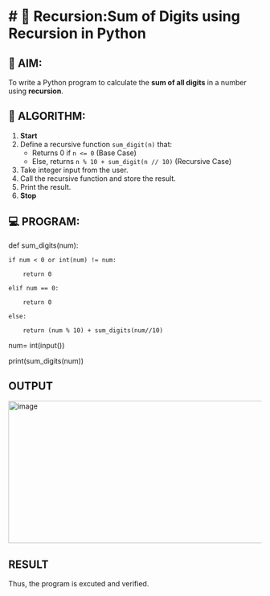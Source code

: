 # # 🔁 Recursion:Sum of Digits using Recursion in Python

## 🎯 AIM:
To write a Python program to calculate the **sum of all digits** in a number using **recursion**.

## 🧠 ALGORITHM:

1. **Start**
2. Define a recursive function `sum_digit(n)` that:
   - Returns 0 if `n <= 0` (Base Case)
   - Else, returns `n % 10 + sum_digit(n // 10)` (Recursive Case)
3. Take integer input from the user.
4. Call the recursive function and store the result.
5. Print the result.
6. **Stop**

## 💻 PROGRAM:

def sum_digits(num):
    
    if num < 0 or int(num) != num:
       
        return 0
    
    elif num == 0:
       
        return 0
   
    else:
       
        return (num % 10) + sum_digits(num//10)

num= int(input())

print(sum_digits(num))

## OUTPUT
<img width="828" height="283" alt="image" src="https://github.com/user-attachments/assets/d9bd315d-69c1-4542-a4ae-441ec6d04bf2" />


## RESULT
Thus, the program is excuted and verified.
